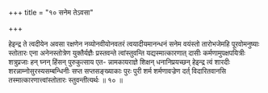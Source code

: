 +++
title = "१० सनेम तेऽवसा"

+++

हेइन्द्र ते त्वदीयेन अवसा रक्षणेन नव्योनवीयोनवतरं त्वयादीयमानन्धनं सनेम वयंस्तो तारोभजेमहि पूरवोमनुष्याः स्तोतारः एना अनेनस्तोत्रेण युक्तैर्यज्ञैः प्रस्तवन्ते त्वांस्तुवन्ति यद्यस्मात्कारणात् दासीः कर्मणामुपक्षपयित्रीः शत्रुप्रजाः हन् घ्नन् हिंसन् पुरुकुत्साय एत- न्नामकायराज्ञे शिक्षन् धनानिप्रयच्छन् हेइन्द्र त्वं शारदीः शरन्नाम्नोसुरस्यसम्बन्धिनीः सप्त सप्तसङ्ख्याकाः पुरः पुरी शर्म शर्मणावज्रेण दर्त् विदारितवानसि तस्मात्कारणात्त्वांस्तोतारः स्तुवन्तीत्यर्थः ॥ १० ॥